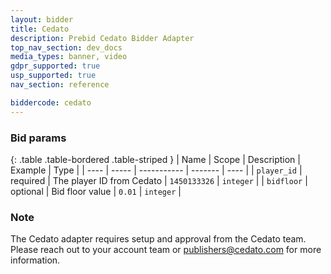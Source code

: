 ```yaml
---
layout: bidder
title: Cedato
description: Prebid Cedato Bidder Adapter
top_nav_section: dev_docs
media_types: banner, video
gdpr_supported: true
usp_supported: true
nav_section: reference

biddercode: cedato
---
```


### Bid params

{: .table .table-bordered .table-striped } 
| Name | Scope | Description | Example | Type |
| ---- | ----- | ----------- | ------- | ---- |
| `player_id`       | required | The player ID from Cedato | `1450133326` | `integer` |
| `bidfloor`        | optional | Bid floor value | `0.01` | `integer` |

### Note

The Cedato adapter requires setup and approval from the Cedato team.
Please reach out to your account team or publishers@cedato.com for more information.
